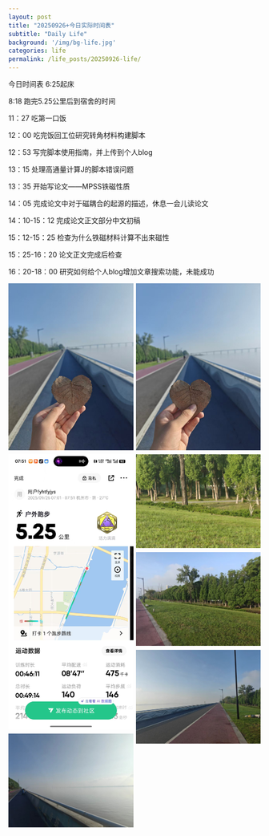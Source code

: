 ```yaml
---
layout: post
title: "20250926+今日实际时间表"
subtitle: "Daily Life"
background: '/img/bg-life.jpg'
categories: life
permalink: /life_posts/20250926-life/
---
```

今日时间表
6:25起床

8:18 跑完5.25公里后到宿舍的时间

11：27 吃第一口饭

12：00 吃完饭回工位研究转角材料构建脚本

12：53 写完脚本使用指南，并上传到个人blog

13：15 处理高通量计算J的脚本错误问题

13：35 开始写论文——MPSS铁磁性质

14：05 完成论文中对于磁耦合的起源的描述，休息一会儿读论文

14：10-15：12 完成论文正文部分中文初稿

15：12-15：25 检查为什么铁磁材料计算不出来磁性

15：25-16：20 论文正文完成后检查

16：20-18：00 研究如何给个人blog增加文章搜索功能，未能成功
<div style="
  column-count: 2;
  column-gap: 5px;
  max-width: 700px;
  margin: 0 auto;
">
  <img src="/img/life/20250926/bg-run.jpg" style="width:100%; margin-bottom:5px;">
  <img src="/img/life/20250926/bg-run1.jpg" style="width:100%; margin-bottom:5px;">
  <img src="/img/life/20250926/bg-run2.jpg" style="width:100%; margin-bottom:5px;">
  <img src="/img/life/20250926/bg-run3.jpg" style="width:100%; margin-bottom:5px;">
  <img src="/img/life/20250926/bg-run4.jpg" style="width:100%; margin-bottom:5px;">
  <img src="/img/life/20250926/bg-run5.jpg" style="width:100%; margin-bottom:5px;">
  <img src="/img/life/20250926/bg-run6.jpg" style="width:100%; margin-bottom:5px;">
</div>


